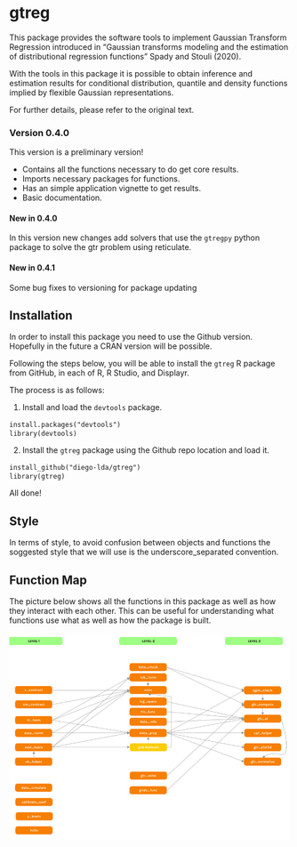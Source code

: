 
<!-- README.md is generated from README.Rmd. Please edit that file -->

# gtreg

<!-- badges: start -->
<!-- badges: end -->

This package provides the software tools to implement Gaussian Transform
Regression introduced in “Gaussian transforms modeling and the
estimation of distributional regression functions” Spady and Stouli
(2020).

With the tools in this package it is possible to obtain inference and
estimation results for conditional distribution, quantile and density
functions implied by flexible Gaussian representations.

For further details, please refer to the original text.

### Version 0.4.0

This version is a preliminary version!

-   Contains all the functions necessary to do get core results.
-   Imports necessary packages for functions.
-   Has an simple application vignette to get results.
-   Basic documentation.

#### New in 0.4.0

In this version new changes add solvers that use the `gtregpy` python package
to solve the gtr problem using reticulate.

#### New in 0.4.1

Some bug fixes to versioning for package updating



## Installation

In order to install this package you need to use the Github version.
Hopefully in the future a CRAN version will be possible.

Following the steps below, you will be able to install the `gtreg` R
package from GitHub, in each of R, R Studio, and Displayr.

The process is as follows:

1.  Install and load the `devtools` package.

<!-- -->

    install.packages("devtools")
    library(devtools)

2.  Install the `gtreg` package using the Github repo location and load
    it.

<!-- -->

    install_github("diego-lda/gtreg")
    library(gtreg)

All done!

## Style

In terms of style, to avoid confusion between objects and functions the
soggested style that we will use is the underscore_separated convention.

## Function Map

The picture below shows all the functions in this package as well as how
they interact with each other. This can be useful for understanding what
functions use what as well as how the package is built.

![Function Map](figures/function_map.png)
